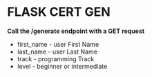 # FLASK CERT GEN

**Call the /generate endpoint with a GET request**
* first_name - user First Name
* last_name - user Last Name
* track - programming Track
* level - beginner or intermediate
